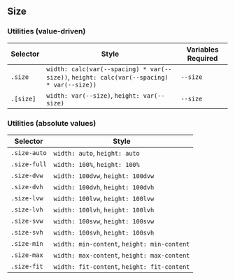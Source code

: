 ## Size

### Utilities (value-driven)

| Selector  | Style                                                                                     | Variables Required |
| --------- | ----------------------------------------------------------------------------------------- | ------------------ |
| `.size`   | `width: calc(var(--spacing) * var(--size))`, `height: calc(var(--spacing) * var(--size))` | `--size`           |
| `.[size]` | `width: var(--size)`, `height: var(--size)`                                               | `--size`           |

### Utilities (absolute values)

| Selector     | Style                                       |
| ------------ | ------------------------------------------- |
| `.size-auto` | `width: auto`, `height: auto`               |
| `.size-full` | `width: 100%`, `height: 100%`               |
| `.size-dvw`  | `width: 100dvw`, `height: 100dvw`           |
| `.size-dvh`  | `width: 100dvh`, `height: 100dvh`           |
| `.size-lvw`  | `width: 100lvw`, `height: 100lvw`           |
| `.size-lvh`  | `width: 100lvh`, `height: 100lvh`           |
| `.size-svw`  | `width: 100svw`, `height: 100svw`           |
| `.size-svh`  | `width: 100svh`, `height: 100svh`           |
| `.size-min`  | `width: min-content`, `height: min-content` |
| `.size-max`  | `width: max-content`, `height: max-content` |
| `.size-fit`  | `width: fit-content`, `height: fit-content` |
